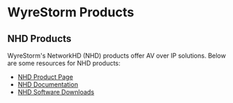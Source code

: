 <link rel="stylesheet" href="../styles.css">

# WyreStorm Products

## NHD Products
WyreStorm's NetworkHD (NHD) products offer AV over IP solutions. Below are some resources for NHD products:

- [NHD Product Page](https://www.wyrestorm.com/NetworkHD)
- [NHD Documentation](https://www.wyrestorm.com/documentation)
- [NHD Software Downloads](https://www.wyrestorm.com/downloads)